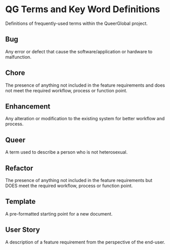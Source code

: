 # QG Terms and Key Word Definitions
Definitions of frequently-used terms within the QueerGlobal project.

## Bug
Any error or defect that cause the software/application or hardware to malfunction. 

## Chore
The presence of anything not included in the feature requirements and does not meet the required workflow, process or function point.

## Enhancement
Any alteration or modification to the existing system for better workflow and process.   

## Queer
A term used to describe a person who is not heterosexual.

## Refactor
The presence of anything not included in the feature requirements but DOES meet the required workflow, process or function point.

## Template
A pre-formatted starting point for a new document.

## User Story
A description of a feature requirement from the perspective of the end-user.